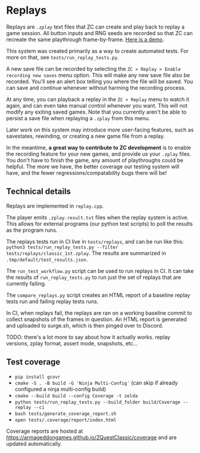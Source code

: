 # Replays

Replays are `.zplay` text files that ZC can create and play back to replay a game session. All button inputs and RNG seeds are recorded so that ZC can recreate the same playthrough frame-by-frame. [Here is a demo](https://www.youtube.com/watch?v=47sbYAa9RJk&ab_channel=ConnorClark).

This system was created primarily as a way to create automated tests. For more on that, see `tests/run_replay_tests.py`.

A new save file can be recorded by selecting the `ZC > Replay > Enable recording new saves` menu option. This will make any new save file also be recorded. You'll see an alert box telling you where the file will be saved. You can save and continue whenever without harming the recording process.

At any time, you can playback a replay in the `ZC > Replay` menu to watch it again, and can even take manual control whenever you want. This will not modify any exiting saved games. Note that you currently aren't be able to persist a save file when replaying a `.zplay` from this menu.

Later work on this system may introduce more user-facing features, such as savestates, rewinding, or creating a new game file from a replay.

In the meantime, **a great way to contribute to ZC development** is to enable the recording feature for your new games, and provide us your `.zplay` files. You don't have to finish the game, any amount of playthroughs could be helpful. The more we have, the better coverage our testing system will have, and the fewer regressions/compatability bugs there will be!

## Technical details

Replays are implemented in `replay.cpp`.

The player emits `.zplay.result.txt` files when the replay system is active. This allows for external programs (our python test scripts) to poll the results as the program runs.

The replays tests run in CI live in `tests/replays`, and can be run like this: `python3 tests/run_replay_tests.py --filter tests/replays/classic_1st.zplay`. The results are summarized in `.tmp/default/test_results.json`.

The `run_test_workflow.py` script can be used to run replays in CI. It can take the results of `run_replay_tests.py` to run just the set of replays that are currently failing.

The `compare_replays.py` script creates an HTML report of a baseline replay tests run and failing replay tests runs.

In CI, when replays fail, the replays are ran on a working baseline commit to collect snapshots of the frames in question. An HTML report is generated and uploaded to surge.sh, which is then pinged over to Discord.

TODO: there's a lot more to say about how it actually works. replay versions, zplay format, assert mode, snapshots, etc...

## Test coverage

- `pip install gcovr`
- `cmake -S . -B build -G 'Ninja Multi-Config'` (can skip if already configured a ninja multi-config build)
- `cmake --build build --config Coverage -t zelda`
- `python tests/run_replay_tests.py --build_folder build/Coverage --replay --ci`
- `bash tests/generate_coverage_report.sh`
- `open tests/.coverage/report/index.html`

Coverage reports are hosted at https://armageddongames.github.io/ZQuestClassic/coverage and are updated automatically.
